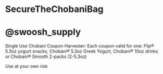 # SecureTheChobaniBag
# @swoosh_supply
Single Use Chobani Coupon Harvester:
Each coupon valid for one: Flip® 5.3oz yogurt snacks, Chobani® 5.3oz Greek Yogurt, Chobani® 10oz drinks or Chobani® Smooth 2-packs (2-5.3oz)

Use at your own risk
